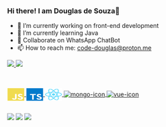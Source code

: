 ### Hi there! I am Douglas de Souza👋

- 🔭 I’m currently working on front-end development
- 🌱 I’m currently learning Java
- 👯 Collaborate on WhatsApp ChatBot
- 📫 How to reach me:  code-douglas@proton.me

<div>
  <a href="https://github.com/code-douglas">
  <img height="150em" src="https://github-readme-stats.vercel.app/api?username=code-douglas&hide=contribs,prs"/>
  <img height="150em" src="https://github-readme-stats.vercel.app/api/top-langs/?username=code-douglas&layout=compact"/>
</div>

##

<div style="display: inline_block"><br>
  <img align="center" alt="js-icon" height="30" width="40" src="https://raw.githubusercontent.com/devicons/devicon/master/icons/javascript/javascript-plain.svg">
  <img align="center" alt="ts-icon" height="30" width="40" src="https://raw.githubusercontent.com/devicons/devicon/master/icons/typescript/typescript-plain.svg">
  <img align="center" alt="react-icon" height="30" width="40" src="https://raw.githubusercontent.com/devicons/devicon/master/icons/react/react-original.svg">
  <img align="center" alt="mongo-icon" height="30" width="40" src="https://cdn.jsdelivr.net/gh/devicons/devicon@latest/icons/mongodb/mongodb-original.svg">
  <img align="center" alt="vue-icon" height="30" width="40" src="https://cdn.jsdelivr.net/gh/devicons/devicon@latest/icons/vuejs/vuejs-original.svg">
</div>

##

<div> 
 	<a href="[https://www.twitch.tv/rafaballerinii](https://www.twitch.tv/dev_douglas)" target="_blank"><img src="https://img.shields.io/badge/Twitch-9146FF?style=for-the-badge&logo=twitch&logoColor=white" target="_blank"></a>
  <a href = "mailto:code-douglas@proton.me"><img src="https://img.shields.io/badge/-Gmail-%23333?style=for-the-badge&logo=gmail&logoColor=white" target="_blank"></a>
  <a href="[https://www.linkedin.com/in/rafaella-ballerini-45875016a](https://www.linkedin.com/in/douglas-cbs/)" target="_blank"><img src="https://img.shields.io/badge/-LinkedIn-%230077B5?style=for-the-badge&logo=linkedin&logoColor=white" target="_blank"></a> 
</div>
